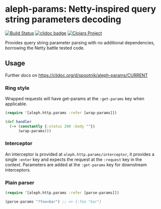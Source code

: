 aleph-params: Netty-inspired query string parameters decoding
==============================================================

[![Build Status](https://secure.travis-ci.org/pyr/aleph-params.png)](http://travis-ci.org/pyr/aleph-params)
[![cljdoc badge](https://cljdoc.org/badge/spootnik/aleph-params)](https://cljdoc.org/d/spootnik/aleph-params/CURRENT)
[![Clojars Project](https://img.shields.io/clojars/v/spootnik/aleph-params.svg)](https://clojars.org/spootnik/aleph-params)

Provides query string parameter parsing with no additional dependencies, 
borrowing the Netty battle tested code.

## Usage

Further docs on https://cljdoc.org/d/spootnik/aleph-params/CURRENT

### Ring style

Wrapped requests will have get-params at the `:get-params`
key when applicable.

```clojure
(require '[aleph.http.params :refer [wrap-params]])

(def handler
  (-> (constantly {:status 200 :body ""})
      (wrap-params)))
```

### Interceptor

An interceptor is provided at `aleph.http.params/interceptor`, it provides
a single `:enter` key and expects the request at the `:request` key in the
context. Parameters are added at the `:get-params` key for downstream
interceptors.

### Plain parser

```clojure
(require '[aleph.http.params :refer [parse-params]])

(parse-params "?foo=bar") ;; => {:foo "bar"}
```
